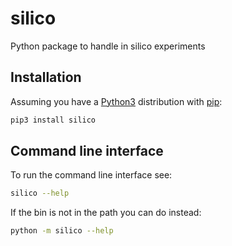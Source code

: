 # silico

Python package to handle in silico experiments


## Installation
Assuming you have a [Python3](https://www.python.org/) distribution with [pip](https://pip.pypa.io/en/stable/installing/):

```bash
pip3 install silico
```

## Command line interface
To run the command line interface see:
```bash
silico --help
```

If the bin is not in the path you can do instead:
```bash
python -m silico --help
```
